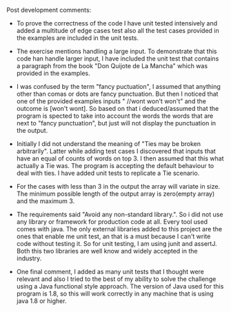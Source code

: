 Post development comments:
- To prove the correctness of the code I have unit tested intensively and added a multitude of edge cases test
also all the test cases provided in the examples are included in the unit tests.

- The exercise mentions handling a large input. To demonstrate that this code han handle larger input, I have included
the unit test that contains a paragraph from the book "Don Quijote de La Mancha" which was provided in the examples.

- I was confused by the term "fancy puctuation", I assumed that anything other than comas or dots are fancy punctuation.
But then I noticed that one of the provided examples inputs "  //wont won't won't" and the outcome is [won't wont]. So
based on that i deduced/assumed that the program is spected to take into account the words the words that are next to
"fancy punctuation", but just will not display the punctuation in the output.

- Initially I did not understand the meaning of "Ties may be broken arbitrarily". Latter while adding test cases I 
discovered that inputs that have an equal of counts of words on top 3. I then assumed that this what actually a Tie was.
The program is accepting the default behaviour to deal with ties. I have added unit tests to replicate a Tie scenario.

- For the cases with less than 3 in the output the array will variate in size. The minimum possible length of the output
array is zero(empty array) and the maximum 3.

- The requirements said "Avoid any non-standard library.". So i did not use any library or framework for production code
at all. Every tool used comes with java. The only external libraries added to this project are the ones that enable
 me unit test, an that is a must because I can't write code without testing it. So for unit testing, I am using junit 
 and assertJ. Both this two libraries are well know and widely accepted in the industry. 

- One final comment, I added as many unit tests that I thought were relevant and also I tried to the best of my ability
to solve the challenge using a Java functional style approach. The version of Java used for this program is 1.8, so this
will work correctly in any machine that is using java 1.8 or higher.
